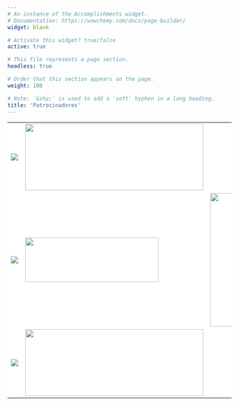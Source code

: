 ```yaml
---
# An instance of the Accomplishments widget.
# Documentation: https://wowchemy.com/docs/page-builder/
widget: blank

# Activate this widget? true/false
active: true

# This file represents a page section.
headless: true

# Order that this section appears on the page.
weight: 100

# Note: `&shy;` is used to add a 'soft' hyphen in a long heading.
title: 'Patrocinadores'
---
```

<table style="border-collapse: collapse; border: none; background-color:white;">
  <tr style="border: none;">
    <td style="border: none;"><a><img src="sponsors/gold-medal.png"></a></td>
    <td style="border: none;"><a href="https://www.iscbsc.org/"><img src="sponsors/iscb-sc.png" width="400" height="150"></a></td>
  </tr>
  <tr style="border: none;">
    <td style="border: none;"><a><img src="sponsors/silver-medal.png"></a></td>
    <td style="border: none;"><a href="https://inb-elixir.es/"><img src="sponsors/INB.png" width="300" height="100"></a></td>
    <td style="border: none;"><a href="https://www.dreamgenics.com/"><img src="sponsors/dreamgenics.png" width="400" height="300"></a></td>
  </tr>
  <tr style="border: none;">
    <td style="border: none;"><a><img src="sponsors/bronze-medal.png"></a></td>
    <td style="border: none;"><a href="https://twitter.com/a2b2c"><img src="sponsors/a2b2c.png" width="400" height="150"></a</td>
  </tr>
</table>
